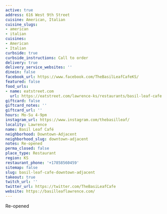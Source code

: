 ```yaml
---
active: true
address: 616 West 9th Street
cuisine: American, Italian
cuisine_slugs:
- american
- italian
cuisines:
- American
- Italian
curbside: true
curbside_instructions: Call to order
delivery: true
delivery_service_websites: ''
dinein: false
facebook_url: https://www.facebook.com/TheBasilLeafCafeKS/
featured: false
food_urls:
- name: eatstreet.com
  url: https://eatstreet.com/lawrence-ks/restaurants/basil-leaf-cafe
giftcard: false
giftcard_notes: ''
giftcard_url: ''
hours: Mo-Su 4-9pm
instagram_url: https://www.instagram.com/thebasilleaf/
locality: Lawrence
name: Basil Leaf Café
neighborhood: Downtown-Adjacent
neighborhood_slug: downtown-adjacent
notes: Re-opened
perma_closed: false
place_type: Restaurant
region: KS
restaurant_phone: '+17858560459'
sitemap: false
slug: basil-leaf-cafe-downtown-adjacent
takeout: true
twitch_url: ''
twitter_url: https://twitter.com/TheBasiLeafCafe
website: https://basilleaflawrence.com/
---
```


Re-opened